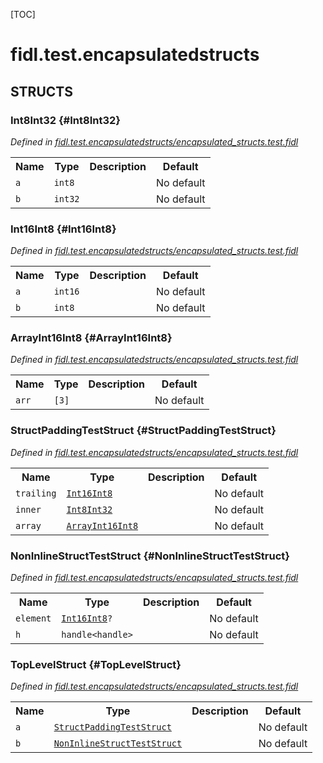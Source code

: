 [TOC]

# fidl.test.encapsulatedstructs




## **STRUCTS**

### Int8Int32 {#Int8Int32}
*Defined in [fidl.test.encapsulatedstructs/encapsulated_structs.test.fidl](https://fuchsia.googlesource.com/fuchsia/+/master/encapsulated_structs.test.fidl#3)*



<table>
    <tr><th>Name</th><th>Type</th><th>Description</th><th>Default</th></tr><tr>
            <td><code>a</code></td>
            <td>
                <code>int8</code>
            </td>
            <td></td>
            <td>No default</td>
        </tr><tr>
            <td><code>b</code></td>
            <td>
                <code>int32</code>
            </td>
            <td></td>
            <td>No default</td>
        </tr>
</table>

### Int16Int8 {#Int16Int8}
*Defined in [fidl.test.encapsulatedstructs/encapsulated_structs.test.fidl](https://fuchsia.googlesource.com/fuchsia/+/master/encapsulated_structs.test.fidl#9)*



<table>
    <tr><th>Name</th><th>Type</th><th>Description</th><th>Default</th></tr><tr>
            <td><code>a</code></td>
            <td>
                <code>int16</code>
            </td>
            <td></td>
            <td>No default</td>
        </tr><tr>
            <td><code>b</code></td>
            <td>
                <code>int8</code>
            </td>
            <td></td>
            <td>No default</td>
        </tr>
</table>

### ArrayInt16Int8 {#ArrayInt16Int8}
*Defined in [fidl.test.encapsulatedstructs/encapsulated_structs.test.fidl](https://fuchsia.googlesource.com/fuchsia/+/master/encapsulated_structs.test.fidl#15)*



<table>
    <tr><th>Name</th><th>Type</th><th>Description</th><th>Default</th></tr><tr>
            <td><code>arr</code></td>
            <td>
                <code>[3]</code>
            </td>
            <td></td>
            <td>No default</td>
        </tr>
</table>

### StructPaddingTestStruct {#StructPaddingTestStruct}
*Defined in [fidl.test.encapsulatedstructs/encapsulated_structs.test.fidl](https://fuchsia.googlesource.com/fuchsia/+/master/encapsulated_structs.test.fidl#20)*



<table>
    <tr><th>Name</th><th>Type</th><th>Description</th><th>Default</th></tr><tr>
            <td><code>trailing</code></td>
            <td>
                <code><a class='link' href='#Int16Int8'>Int16Int8</a></code>
            </td>
            <td></td>
            <td>No default</td>
        </tr><tr>
            <td><code>inner</code></td>
            <td>
                <code><a class='link' href='#Int8Int32'>Int8Int32</a></code>
            </td>
            <td></td>
            <td>No default</td>
        </tr><tr>
            <td><code>array</code></td>
            <td>
                <code><a class='link' href='#ArrayInt16Int8'>ArrayInt16Int8</a></code>
            </td>
            <td></td>
            <td>No default</td>
        </tr>
</table>

### NonInlineStructTestStruct {#NonInlineStructTestStruct}
*Defined in [fidl.test.encapsulatedstructs/encapsulated_structs.test.fidl](https://fuchsia.googlesource.com/fuchsia/+/master/encapsulated_structs.test.fidl#31)*



<table>
    <tr><th>Name</th><th>Type</th><th>Description</th><th>Default</th></tr><tr>
            <td><code>element</code></td>
            <td>
                <code><a class='link' href='#Int16Int8'>Int16Int8</a>?</code>
            </td>
            <td></td>
            <td>No default</td>
        </tr><tr>
            <td><code>h</code></td>
            <td>
                <code>handle&lt;handle&gt;</code>
            </td>
            <td></td>
            <td>No default</td>
        </tr>
</table>

### TopLevelStruct {#TopLevelStruct}
*Defined in [fidl.test.encapsulatedstructs/encapsulated_structs.test.fidl](https://fuchsia.googlesource.com/fuchsia/+/master/encapsulated_structs.test.fidl#37)*



<table>
    <tr><th>Name</th><th>Type</th><th>Description</th><th>Default</th></tr><tr>
            <td><code>a</code></td>
            <td>
                <code><a class='link' href='#StructPaddingTestStruct'>StructPaddingTestStruct</a></code>
            </td>
            <td></td>
            <td>No default</td>
        </tr><tr>
            <td><code>b</code></td>
            <td>
                <code><a class='link' href='#NonInlineStructTestStruct'>NonInlineStructTestStruct</a></code>
            </td>
            <td></td>
            <td>No default</td>
        </tr>
</table>














